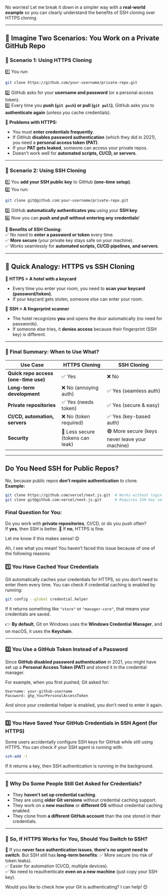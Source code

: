 No worries! Let me break it down in a simpler way with a **real-world example** so you can clearly understand the benefits of SSH cloning over HTTPS cloning.  

---

## **🔹 Imagine Two Scenarios: You Work on a Private GitHub Repo**
### **🔸 Scenario 1: Using HTTPS Cloning**
1️⃣ You run:  
   ```bash
   git clone https://github.com/your-username/private-repo.git
   ```
2️⃣ GitHub asks for your **username and password** (or a personal access token).  
3️⃣ Every time you **push (`git push`) or pull (`git pull`)**, GitHub asks you to **authenticate again** (unless you cache credentials).  

🚨 **Problems with HTTPS:**  
- You must **enter credentials frequently**.  
- If GitHub **disables password authentication** (which they did in 2021), you need a **personal access token (PAT)**.  
- If your **PAT gets leaked**, someone can access your private repos.  
- Doesn't work well for **automated scripts, CI/CD, or servers**.  

---

### **🔸 Scenario 2: Using SSH Cloning**
1️⃣ You **add your SSH public key** to GitHub **(one-time setup)**.  
2️⃣ You run:  
   ```bash
   git clone git@github.com:your-username/private-repo.git
   ```
3️⃣ GitHub **automatically authenticates you** using your **SSH key**.  
4️⃣ Now you can **push and pull without entering any credentials**!  

🚀 **Benefits of SSH Cloning:**  
✅ No need to **enter a password or token** every time.  
✅ **More secure** (your private key stays safe on your machine).  
✅ Works seamlessly for **automated scripts, CI/CD pipelines, and servers**.  

---

## **🔹 Quick Analogy: HTTPS vs SSH Cloning**
🔹 **HTTPS = A hotel with a keycard**  
- Every time you enter your room, you need to **scan your keycard (password/token)**.  
- If your keycard gets stolen, someone else can enter your room.  

🔹 **SSH = A fingerprint scanner**  
- The hotel recognizes **you** and opens the door automatically (no need for passwords).  
- If someone else tries, it **denies access** because their fingerprint (SSH key) is different.  

---

### **🔹 Final Summary: When to Use What?**
| Use Case | HTTPS Cloning | SSH Cloning |
|----------|--------------|-------------|
| **Quick repo access (one-time use)** | ✅ Yes | ❌ No |
| **Long-term development** | ❌ No (annoying auth) | ✅ Yes (seamless auth) |
| **Private repositories** | ✅ Yes (needs token) | ✅ Yes (secure & easy) |
| **CI/CD, automation, servers** | ❌ No (token required) | ✅ Yes (key-based auth) |
| **Security** | 🔴 Less secure (tokens can leak) | 🟢 More secure (keys never leave your machine) |

---

## **Do You Need SSH for Public Repos?**
No, because public repos **don’t require authentication** to clone.  
**Example:**  
```bash
git clone https://github.com/vercel/next.js.git  # Works without login
git clone git@github.com:vercel/next.js.git      # Requires SSH key setup
```

### **Final Question for You:**
Do you work with **private repositories**, CI/CD, or do you push often?  
If **yes**, then SSH is better. 🚀 If **no**, HTTPS is fine.  

Let me know if this makes sense! 😊


Ah, I see what you mean! You haven’t faced this issue because of one of the following reasons:

### **1️⃣ You Have Cached Your Credentials**
Git automatically caches your credentials for HTTPS, so you don’t need to enter them every time. You can check if credential caching is enabled by running:  
```bash
git config --global credential.helper
```
If it returns something like `"store"` or `"manager-core"`, that means your credentials are saved.

👉 **By default**, Git on Windows uses the **Windows Credential Manager**, and on macOS, it uses the **Keychain**.

---

### **2️⃣ You Use a GitHub Token Instead of a Password**
Since **GitHub disabled password authentication** in 2021, you might have set up a **Personal Access Token (PAT)** and stored it in the credential manager.

For example, when you first pushed, Git asked for:  
```
Username: your-github-username
Password: ghp_YourPersonalAccessToken
```
And since your credential helper is enabled, you don’t need to enter it again.

---

### **3️⃣ You Have Saved Your GitHub Credentials in SSH Agent (for HTTPS)**
Some users accidentally configure SSH keys for GitHub while still using HTTPS. You can check if your SSH agent is running with:
```bash
ssh-add -l
```
If it returns a key, then SSH authentication is running in the background.

---

### **🔹 Why Do Some People Still Get Asked for Credentials?**
- They **haven’t set up credential caching**.
- They are using **older Git versions** without credential caching support.
- They work on a **new machine** or **different OS** without credential caching enabled.
- They clone from **a different GitHub account** than the one stored in their credentials.

---

### **🔹 So, If HTTPS Works for You, Should You Switch to SSH?**
🚀 If you **never face authentication issues**, **there's no urgent need to switch**. But SSH still has **long-term benefits**:
✅ More secure (no risk of token leaks).  
✅ Easier for automation (CI/CD, multiple devices).  
✅ No need to reauthenticate **even on a new machine** (just copy your SSH key).  

Would you like to check how your Git is authenticating? I can help! 😊